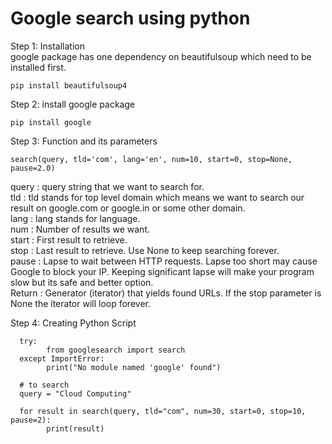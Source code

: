 # Google search using python

Step 1: Installation <br>
google package has one dependency on beautifulsoup which need to be installed first.

    pip install beautifulsoup4
    
Step 2: install google package

    pip install google
    
Step 3: Function and its parameters

    search(query, tld='com', lang='en', num=10, start=0, stop=None, pause=2.0)
    
query  : query string that we want to search for. <br>
tld    : tld stands for top level domain which means we want to search our result on google.com or google.in or some other domain. <br>
lang   : lang stands for language. <br>
num    : Number of results we want. <br>
start  : First result to retrieve. <br>
stop   : Last result to retrieve. Use None to keep searching forever. <br>
pause  : Lapse to wait between HTTP requests. Lapse too short may cause Google to block your IP. Keeping significant lapse will make your program slow but its safe and better option. <br>
Return : Generator (iterator) that yields found URLs. If the stop parameter is None the iterator will loop forever. <br>

Step 4: Creating Python Script

      try:
	        from googlesearch import search
      except ImportError:
	        print("No module named 'google' found")

      # to search
      query = "Cloud Computing"

      for result in search(query, tld="com", num=30, start=0, stop=10, pause=2):
	        print(result)
